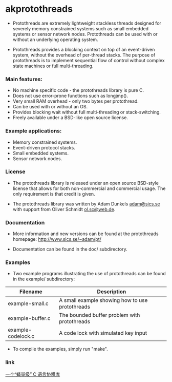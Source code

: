 akprotothreads
==============

* Protothreads are extremely lightweight stackless threads designed for
severely memory constrained systems such as small embedded systems or
sensor network nodes. Protothreads can be used with or without an
underlying operating system.

* Protothreads provides a blocking context on top of an event-driven
system, without the overhead of per-thread stacks. The purpose of
protothreads is to implement sequential flow of control without
complex state machines or full multi-threading.

### Main features:

* No machine specific code - the protothreads library is pure C.
* Does not use error-prone functions such as longjmp().
* Very small RAM overhead - only two bytes per protothread.
* Can be used with or without an OS.
* Provides blocking wait without full multi-threading or stack-switching.
* Freely available under a BSD-like open source license.

### Example applications:

* Memory constrained systems.
* Event-driven protocol stacks.
* Small embedded systems.
* Sensor network nodes.

### License

* The protothreads library is released under an open source BSD-style
license that allows for both non-commercial and commercial usage. The
only requirement is that credit is given.

* The protothreads library was written by Adam Dunkels <adam@sics.se>
with support from Oliver Schmidt <ol.sc@web.de>.

### Documentation

* More information and new versions can be found at the protothreads
homepage: <http://www.sics.se/~adam/pt/>

* Documentation can be found in the doc/ subdirectory.

### Examples
* Two example programs illustrating the use of protothreads can be found
in the example/ subdirectory:

Filename | Description
---- | ----
example-small.c | A small example showing how to use protothreads
example-buffer.c | The bounded buffer problem with protothreads
example-codelock.c | A code lock with simulated key input

* To compile the examples, simply run "make".

### link
[一个“蝇量级” C 语言协程库](https://coolshell.cn/articles/10975.html#more-10975)
